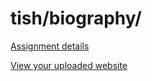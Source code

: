 # tish/biography/

[Assignment details](/homework/biography)

[View your uploaded website](http://cfc2017.mpaulweeks.com/students/tish/biography/)
